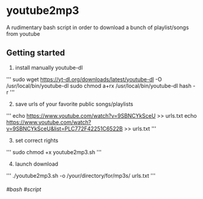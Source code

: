 # youtube2mp3

A rudimentary bash script in order to download a bunch of playlist/songs from youtube

## Getting started

1. install manually youtube-dl

'''
sudo wget https://yt-dl.org/downloads/latest/youtube-dl -O /usr/local/bin/youtube-dl
sudo chmod a+rx /usr/local/bin/youtube-dl
hash -r
'''

2. save urls of your favorite public songs/playlists

'''
echo https://www.youtube.com/watch?v=9SBNCYkSceU >> urls.txt
echo https://www.youtube.com/watch?v=9SBNCYkSceU&list=PLC772F42251C6522B >> urls.txt
'''

3. set correct rights

'''
sudo chmod +x youtube2mp3.sh
'''

4. launch download

'''
./youtube2mp3.sh -o /your/directory/for/mp3s/ urls.txt 
'''

###### #bash #script
